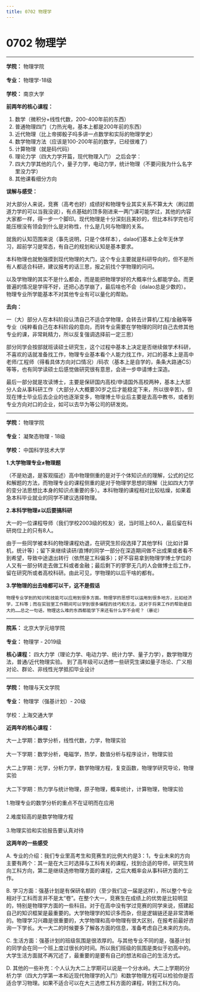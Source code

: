 ```yaml
---
title: 0702 物理学
---
```

# 0702 物理学
---
**学院：** 物理学院<br></br>
**专业：** 物理学-18级<br></br>
**学校：** 南京大学

**前两年的核心课程：**
1. 数学（微积分+线性代数，200-400年前的东西） 
2. 普通物理四门（力热光电，基本上都是200年前的东西） 
3. 近代物理（比上帝掷骰子吗多讲一点数学和实际的物理学史）
4. 数学物理方法（应该是100-200年前的数学，已经很难了）
5. 计算物理（就是码代码）
6. 理论力学（四大力学开篇，现代物理入门）
之后会学：
7. 四大力学其他的几个，量子力学，电动力学，统计物理（不要问我为什么名字里没力学）
8. 其他课看细分方向

**误解与感受：**

对大部分人来说，竞赛（高考也好）成绩好和物理专业其实关系不算太大（刷过朗道力学的可以当我没说），有点基础的顶多刚进来一两门课可能学过，其他的内容大家都一样，得一步一个脚印。现代物理是十分深刻且美妙的，但比本科学完也可能压根没有领会到什么是对称性，什么是几何与物理的关系。

就我的认知范围来说（事先说明，只是个体样本），dalao们基本上全年无休学习，超前学习是常态，有自己的规划和认知是基本要求。

本科物理也就勉强摸到现代物理的大门，这个专业主要就是科研导向的，但不是所有人都适合科研，建议报考的话三思，报之前找个学物理的问问。

以及学物理的其实不是什么都会，而是能把物理学好的大概率什么都能学会。而更普遍的情况是学得不好，还把心态学崩了，最后啥也不会（dalao总是少数的）。物理专业所学能基本不对其他专业有可以量化的帮助。

**去向：**

一（大）部分人在本科阶段认清自己不适合学物理，会转去计算机/工程/金融等等专业（纯粹看自己在本科阶段的意向，而转专业需要在学物理的同时自己去修其他专业的课，非常耗精力，所以反复强调选择前一定三思）

部分同学会按部就班读硕士研究生，这个过程中基本上决定是否继续做学术科研，不喜欢的话就准备找工作，物理专业基本看个人能力找工作，对口的基本上是高中老师/工程师（得看具体方向对口情况）/码农（基本上是自学的，条条大路通CS）等等，也有同学读硕士后感觉做研究很有意思，会进一步申请博士深造。

最后一部分就是攻读博士，主要是保研国内高校/申请国外高校两种，基本上大部分人会从事科研工作（大部分人大概要30岁之后才能稳定下来，所以很辛苦）。但现在博士毕业后去企业的也逐渐变多，物理博士毕业后主要是去高中教书，或者到专业方向对口的企业，如可以去华为等公司的研发岗。

---

**学院：** 物理学院<br></br>
**专业：** 凝聚态物理 - 18级<br></br>
**学校：** 中国科学技术大学

**1.大学物理专业≠物理题**

（不是劝退，是客观描述）高中物理侧重的是对于个体知识点的理解，公式的记忆和解题的方法，而物理专业的课程侧重的是对于物理学思想的理解（比如四大力学的变分法思想比本身的知识点重要的多）。本科物理的课程相对比较枯燥，如果着急本科毕业就业的同学不建议选择物理。

**2.本科学物理≠以后要搞科研**

大一的一位课程导师（我们学校2003级的校友）说，当时班上60人，最后留在科研岗位上的只有8人。

由于一些同学被本科的物理课程劝退，在研究生阶段选择了其他学科（比如计算机，统计等）；留下来继续读研/直博的同学一部分在深造期间做不出成果或者看不到希望，导致中途退出转行（依然是工科偏多）；好不容易拿到物理学博士学位的人又有一部分转走去做工科或者金融；最后剩下的寥寥无几的人会做博士后工作，留在研究所或者高校科研。由此可见，学物理的以后干啥的都有。

**3.学物理的出去啥都可以干，这不是假话**

	物理专业学到的知识和技能可以应用到很多方面。物理学的思想可以运用到很多地方，比如经济学，工科等；而在实验室工作期间可以学到很多编程的技巧和方法，这对于将来工作的帮助是巨大的……总之一句话，物理这么难的东西都能学下来还有什么学不会呢？（暴论）

---

**院系：** 北京大学元培学院<br></br>
**专业：** 物理学 - 2019级

**核心课程：** 四大力学（理论力学、电动力学、统计力学、量子力学），数学物理方法，普通/近代物理实验。
到了高年级可以选修一些研究生课如量子场论、广义相对论、群论、非线性光学抵扣毕业设计

---

**学院：** 物理与天文学院<br></br>
**专业：** 物理学（强基计划）- 20级<br></br>
学校：上海交通大学

**近两年的核心课程：**

大一上学期：数学分析，线性代数，力学，物理实验<br></br>
大一下学期：数学分析，电磁学，热学，数值分析与程序设计，物理实验<br></br>
大二上学期：光学，分析力学，数学物理方程，复变函数，物理学研究导论，物理实验<br></br>
大二下学期：热力学与统计物理，原子物理，概率统计，计算物理，物理实验<br></br>
1.物理专业的数学分析的重点不在证明而在应用<br></br>
2.难度较高的是数学物理方程<br></br>
3.物理实验和实验报告要认真对待

**这两年的一些感受**

A.	专业的介绍：我们专业里高考生和竞赛生的比例大约是3：1，专业未来的方向主要有两个：其一是在大三时选择与工科有关的课程，找到合适的导师，研究生转向工科方向，第二是继续选修物理方面的课程，之后大概率会从事科研方面的工作。

B.	学习方面：强基计划是有保研名额的（至少我们这一届是这样），所以整个专业相对于工科而言并不是太“卷”。在整个大一，竞赛生在成绩上的优势是比较明显的，特别是物理学方面的一些科目。对于在高中没有学过竞赛的同学来说，搭建起自己的知识框架是最重要的。大学物理学的知识多而杂，但是逻辑链还是非常清晰的。物理学习兴趣是很重要的，大学物理和高中物理有很大区别，在报考前最好咨询一下学长。大一大二的时候要多了解各方面的信息，准备考虑自己未来的方向。

C.	生活方面：强基计划的班级氛围是很浓厚的。与其他专业不同的是，强基计划的同学会在同一个班上度过很长的时间。所以我们班级的氛围是类似于初高中的。大学生活方面就不再冗述了，最重要的是要有自己的想法和自己的生活方式。

D.	其他的一些补充：个人认为大二上学期可以说是一个分水岭。大二上学期的分析力学（四大力学第一本和近现代物理学的入门）和数学物理方程可以检验你是否适合学习物理。如果不适合可以在大三选修工科方面的课程，转到工科方向。